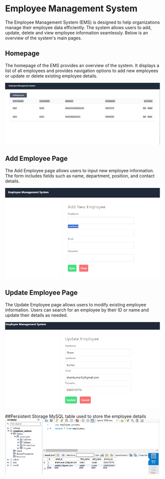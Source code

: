 # Employee Management System

The Employee Management System (EMS) is designed to help organizations manage their employee data efficiently. The system allows users to add, update, delete and view employee information seamlessly. Below is an overview of the system's main pages.

## Homepage
The homepage of the EMS provides an overview of the system. It displays a list of all employees and provides navigation options to add new employees or update or delete existing employee details.

![Homepage](Images/home.PNG)

## Add Employee Page
The Add Employee page allows users to input new employee information. The form includes fields such as name, department, position, and contact details.

![Add Employee Page](Images/AddEmployee.PNG)

## Update Employee Page
The Update Employee page allows users to modify existing employee information. Users can search for an employee by their ID or name and update their details as needed.

![Update Employee Page](Images/updateEmployee.PNG)

##Persistent Storage
MySQL table used to store the employee details
![Employee Data](Images/db.PNG)
